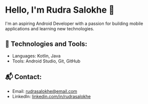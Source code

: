 # Hello, I'm Rudra Salokhe 👋

I'm an aspiring Android Developer with a passion for building mobile applications and learning new technologies.

## 🔧 Technologies and Tools:
- Languages: Kotlin, Java
- Tools: Android Studio, Git, GitHub

## 📬 Contact:
- Email: [rudrasalokhe@email.com](mailto:rudrasalokhe@email.com)
- LinkedIn: [linkedin.com/in/rudrasalokhe](https://linkedin.com/in/rudrasalokhe)
